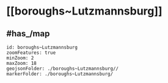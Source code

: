 # [[boroughs~Lutzmannsburg]] 


## #has_/map  



```leaflet
id: boroughs~Lutzmannsburg
zoomFeatures: true 
minZoom: 2 
maxZoom: 18
geojsonFolder: ./boroughs~Lutzmannsburg//
markerFolder: ./boroughs~Lutzmannsburg/
```

